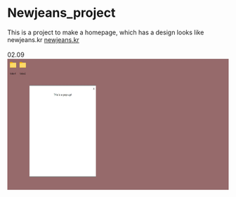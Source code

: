 # Newjeans_project

This is a project to make a homepage, which has a design looks like newjeans.kr
<a href="https://newjeans.kr">newjeans.kr</a>
<br><br>
02.09<br>
<img src="02.09.jpg" width="600" height="300">

